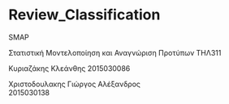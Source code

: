 # Review_Classification
SMAP

Στατιστική Μοντελοποίηση και Αναγνώριση Προτύπων
ΤΗΛ311

Κυριαζάκης Κλεάνθης
  2015030086	
  
Χριστοδουλακης Γιώργος Αλέξανδρος	
  2015030138
